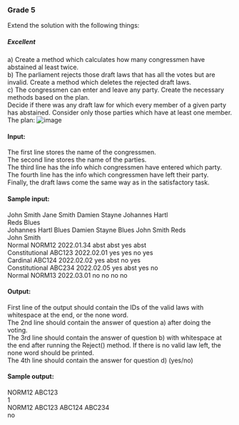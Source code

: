 ### Grade 5
Extend the solution with the following things: 
##### Excellent 
a) Create a method which calculates how many congressmen have abstained al least twice. 
<br> b) The parliament rejects those draft laws that has all the votes but are invalid. Create a method which deletes the rejected draft laws. 
<br> c) The congressmen can enter and leave any party. Create the necessary methods based on the plan. 
<br> Decide if there was any draft law for which every member of a given party has abstained. Consider only those parties which have at least one member.   
The plan:
![image](https://github.com/user-attachments/assets/6313c077-03bd-4035-99d9-ce97f816fc4b)
#### Input: 
The first line stores the name of the congressmen. 
<br> The second line stores the name of the parties. 
<br> The third line has the info which congressmen have entered which party. 
<br> The fourth line has the info which congressmen have left their party. 
<br>   Finally, the draft laws come the same way as in the satisfactory task. 
#### Sample input: 
John Smith Jane Smith Damien Stayne Johannes Hartl 
<br> Reds Blues 
<br> Johannes Hartl Blues Damien Stayne Blues John Smith Reds 
<br> John Smith 
<br> Normal NORM12 2022.01.34 abst abst yes abst 
<br> Constitutional ABC123 2022.02.01 yes yes no yes 
<br> Cardinal ABC124 2022.02.02 yes abst no yes 
<br> Constitutional ABC234 2022.02.05 yes abst yes no 
<br> Normal NORM13 2022.03.01 no no no no 
#### Output: 
First line of the output should contain the IDs of the valid laws with whitespace at the end, or the none word. 
<br> The 2nd line should contain the answer of question a) after doing the voting. 
<br> The 3rd line should contain the answer of question b) with whitespace at the end after running the Reject() method. If there is no valid law left, the none word should be printed. 
<br> The 4th line should contain the answer for question d) (yes/no) 
#### Sample output: 
NORM12 ABC123  
1 
<br> NORM12 ABC123 ABC124 ABC234 
<br> no
